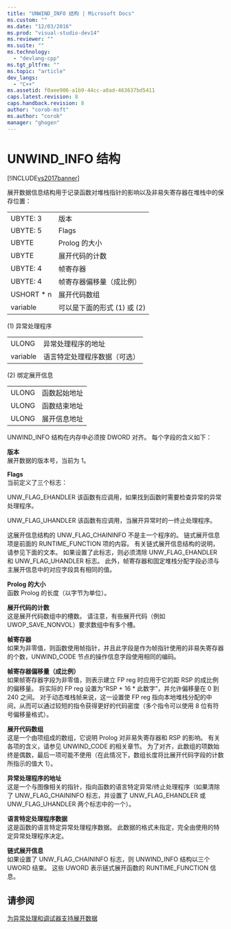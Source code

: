 ```yaml
---
title: "UNWIND_INFO 结构 | Microsoft Docs"
ms.custom: ""
ms.date: "12/03/2016"
ms.prod: "visual-studio-dev14"
ms.reviewer: ""
ms.suite: ""
ms.technology: 
  - "devlang-cpp"
ms.tgt_pltfrm: ""
ms.topic: "article"
dev_langs: 
  - "C++"
ms.assetid: f0aee906-a1b9-44cc-a8ad-463637bd5411
caps.latest.revision: 8
caps.handback.revision: 8
author: "corob-msft"
ms.author: "corob"
manager: "ghogen"
---
```

# UNWIND_INFO 结构
[!INCLUDE[vs2017banner](../assembler/inline/includes/vs2017banner.md)]

展开数据信息结构用于记录函数对堆栈指针的影响以及非易失寄存器在堆栈中的保存位置：  
  
|||  
|-|-|  
|UBYTE: 3|版本|  
|UBYTE: 5|Flags|  
|UBYTE|Prolog 的大小|  
|UBYTE|展开代码的计数|  
|UBYTE: 4|帧寄存器|  
|UBYTE: 4|帧寄存器偏移量（成比例）|  
|USHORT \* n|展开代码数组|  
|variable|可以是下面的形式 \(1\) 或 \(2\)|  
  
 \(1\) 异常处理程序  
  
|||  
|-|-|  
|ULONG|异常处理程序的地址|  
|variable|语言特定处理程序数据（可选）|  
  
 \(2\) 绑定展开信息  
  
|||  
|-|-|  
|ULONG|函数起始地址|  
|ULONG|函数结束地址|  
|ULONG|展开信息地址|  
  
 UNWIND\_INFO 结构在内存中必须按 DWORD 对齐。  每个字段的含义如下：  
  
 **版本**  
 展开数据的版本号，当前为 1。  
  
 **Flags**  
 当前定义了三个标志：  
  
 UNW\_FLAG\_EHANDLER 该函数有应调用，如果找到函数时需要检查异常的异常处理程序。  
  
 UNW\_FLAG\_UHANDLER 该函数有应调用，当展开异常时的一终止处理程序。  
  
 这展开信息结构的 UNW\_FLAG\_CHAININFO 不是主一个程序的。  链式展开信息项是前面的 RUNTIME\_FUNCTION 项的内容。  有关链式展开信息结构的说明，请参见下面的文本。  如果设置了此标志，则必须清除 UNW\_FLAG\_EHANDLER 和 UNW\_FLAG\_UHANDLER 标志。  此外，帧寄存器和固定堆栈分配字段必须与主展开信息中的对应字段具有相同的值。  
  
 **Prolog 的大小**  
 函数 Prolog 的长度（以字节为单位）。  
  
 **展开代码的计数**  
 这是展开代码数组中的槽数。  请注意，有些展开代码（例如 UWOP\_SAVE\_NONVOL）要求数组中有多个槽。  
  
 **帧寄存器**  
 如果为非零值，则函数使用帧指针，并且此字段是作为帧指针使用的非易失寄存器的个数，UNWIND\_CODE 节点的操作信息字段使用相同的编码。  
  
 **帧寄存器偏移量（成比例）**  
 如果帧寄存器字段为非零值，则表示建立 FP reg 时应用于它的距 RSP 的成比例的偏移量。  将实际的 FP reg 设置为“RSP \+ 16 \* 此数字”，并允许偏移量在 0 到 240 之间。  对于动态堆栈帧来说，这一设置使 FP reg 指向本地堆栈分配的中间，从而可以通过较短的指令获得更好的代码密度（多个指令可以使用 8 位有符号偏移量格式）。  
  
 **展开代码数组**  
 这是一个由项组成的数组，它说明 Prolog 对非易失寄存器和 RSP 的影响。  有关各项的含义，请参见 UNWIND\_CODE 的相关章节。  为了对齐，此数组的项数始终是偶数，最后一项可能不使用（在此情况下，数组长度将比展开代码字段的计数所指示的值大 1）。  
  
 **异常处理程序的地址**  
 这是一个与图像相关的指针，指向函数的语言特定异常\/终止处理程序（如果清除了 UNW\_FLAG\_CHAININFO 标志，并设置了 UNW\_FLAG\_EHANDLER 或 UNW\_FLAG\_UHANDLER 两个标志中的一个）。  
  
 **语言特定处理程序数据**  
 这是函数的语言特定异常处理程序数据。  此数据的格式未指定，完全由使用的特定异常处理程序决定。  
  
 **链式展开信息**  
 如果设置了 UNW\_FLAG\_CHAININFO 标志，则 UNWIND\_INFO 结构以三个 UWORD 结束。  这些 UWORD 表示链式展开函数的 RUNTIME\_FUNCTION 信息。  
  
## 请参阅  
 [为异常处理和调试器支持展开数据](../build/unwind-data-for-exception-handling-debugger-support.md)